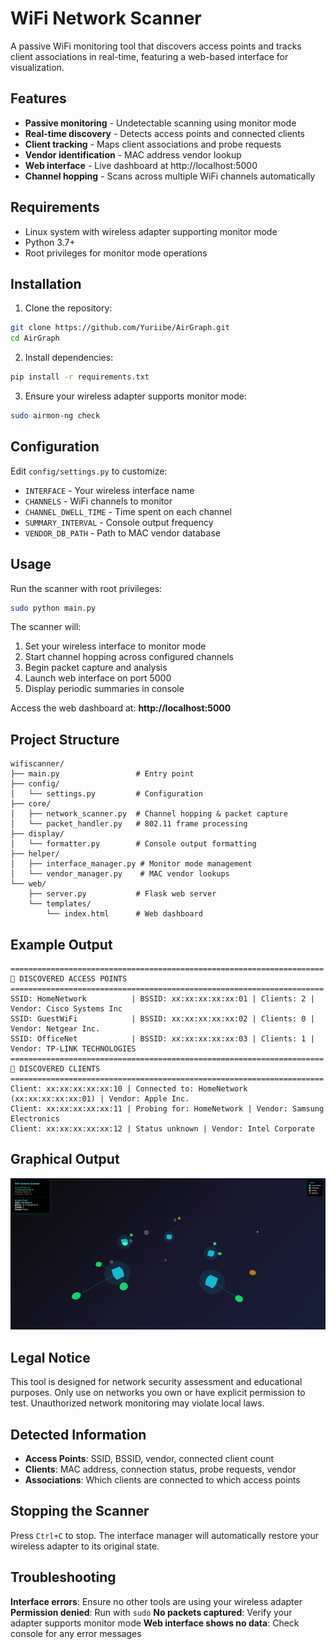 # WiFi Network Scanner

A passive WiFi monitoring tool that discovers access points and tracks client associations in real-time, featuring a web-based interface for visualization.

## Features

- **Passive monitoring** - Undetectable scanning using monitor mode
- **Real-time discovery** - Detects access points and connected clients
- **Client tracking** - Maps client associations and probe requests
- **Vendor identification** - MAC address vendor lookup
- **Web interface** - Live dashboard at http://localhost:5000
- **Channel hopping** - Scans across multiple WiFi channels automatically

## Requirements

- Linux system with wireless adapter supporting monitor mode
- Python 3.7+
- Root privileges for monitor mode operations

## Installation

1. Clone the repository:
```bash
git clone https://github.com/Yuriibe/AirGraph.git
cd AirGraph
```

2. Install dependencies:
```bash
pip install -r requirements.txt
```

3. Ensure your wireless adapter supports monitor mode:
```bash
sudo airmon-ng check
```

## Configuration

Edit `config/settings.py` to customize:
- `INTERFACE` - Your wireless interface name
- `CHANNELS` - WiFi channels to monitor 
- `CHANNEL_DWELL_TIME` - Time spent on each channel
- `SUMMARY_INTERVAL` - Console output frequency
- `VENDOR_DB_PATH` - Path to MAC vendor database

## Usage

Run the scanner with root privileges:
```bash
sudo python main.py
```

The scanner will:
1. Set your wireless interface to monitor mode
2. Start channel hopping across configured channels
3. Begin packet capture and analysis
4. Launch web interface on port 5000
5. Display periodic summaries in console

Access the web dashboard at: **http://localhost:5000**

## Project Structure

```
wifiscanner/
├── main.py                 # Entry point
├── config/
│   └── settings.py         # Configuration
├── core/
│   ├── network_scanner.py  # Channel hopping & packet capture
│   └── packet_handler.py   # 802.11 frame processing
├── display/
│   └── formatter.py        # Console output formatting
├── helper/
│   ├── interface_manager.py # Monitor mode management
│   └── vendor_manager.py    # MAC vendor lookups
└── web/
    ├── server.py           # Flask web server
    └── templates/
        └── index.html      # Web dashboard
```

## Example Output
```
======================================================================
📡 DISCOVERED ACCESS POINTS
======================================================================
SSID: HomeNetwork          | BSSID: xx:xx:xx:xx:xx:01 | Clients: 2 | Vendor: Cisco Systems Inc
SSID: GuestWiFi            | BSSID: xx:xx:xx:xx:xx:02 | Clients: 0 | Vendor: Netgear Inc.
SSID: OfficeNet            | BSSID: xx:xx:xx:xx:xx:03 | Clients: 1 | Vendor: TP-LINK TECHNOLOGIES
======================================================================
👥 DISCOVERED CLIENTS
======================================================================
Client: xx:xx:xx:xx:xx:10 | Connected to: HomeNetwork (xx:xx:xx:xx:xx:01) | Vendor: Apple Inc.
Client: xx:xx:xx:xx:xx:11 | Probing for: HomeNetwork | Vendor: Samsung Electronics
Client: xx:xx:xx:xx:xx:12 | Status unknown | Vendor: Intel Corporate
```
## Graphical Output
![Network Graph Demo](assets/networkGraph.gif)
## Legal Notice

This tool is designed for network security assessment and educational purposes. Only use on networks you own or have explicit permission to test. Unauthorized network monitoring may violate local laws.

## Detected Information

- **Access Points**: SSID, BSSID, vendor, connected client count
- **Clients**: MAC address, connection status, probe requests, vendor
- **Associations**: Which clients are connected to which access points

## Stopping the Scanner

Press `Ctrl+C` to stop. The interface manager will automatically restore your wireless adapter to its original state.

## Troubleshooting

**Interface errors**: Ensure no other tools are using your wireless adapter
**Permission denied**: Run with `sudo`
**No packets captured**: Verify your adapter supports monitor mode
**Web interface shows no data**: Check console for any error messages

